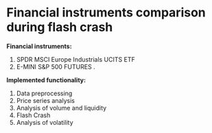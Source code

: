 # Financial instruments comparison during flash crash

**Financial instruments:**

1. SPDR MSCI Europe Industrials UCITS ETF  
2. E-MINI S&P 500 FUTURES .

**Implemented functionality:**

1. Data preprocessing
2. Price series analysis
3. Analysis of volume and liquidity
4. Flash Crash
5. Analysis of volatility 


